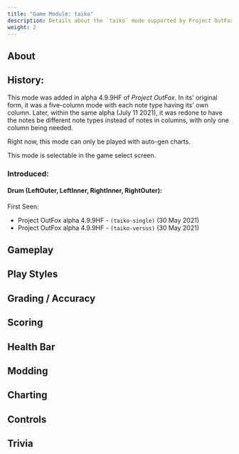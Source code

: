 ```yaml
---
title: "Game Module: taiko"
description: Details about the `taiko` mode supported by Project OutFox.
weight: 2
---
```


<!--
insert picture of gameplay 
-->

## About

## History:

This mode was added in alpha 4.9.9HF of _Project OutFox_. In its' original form, it was a five-column mode with each note type having its' own column. Later, within the same alpha (July 11 2021), it was redone to have the notes be different note types instead of notes in columns, with only one column being needed.

Right now, this mode can only be played with auto-gen charts.

This mode is selectable in the game select screen.

### Introduced:
#### Drum (LeftOuter, LeftInner, RightInner, RightOuter):

First Seen:
 * Project OutFox alpha 4.9.9HF - ``(taiko-single)`` (30 May 2021)
 * Project OutFox alpha 4.9.9HF - ``(taiko-versus)`` (30 May 2021)



## Gameplay

## Play Styles

## Grading / Accuracy

## Scoring

## Health Bar

## Modding

## Charting

## Controls

## Trivia
